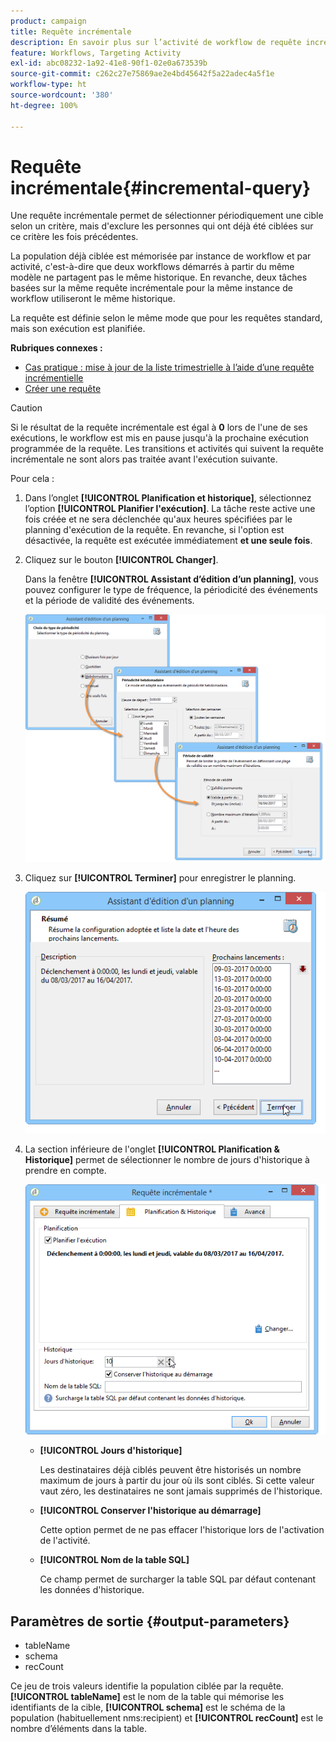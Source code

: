 ```yaml
---
product: campaign
title: Requête incrémentale
description: En savoir plus sur l’activité de workflow de requête incrémentale
feature: Workflows, Targeting Activity
exl-id: abc08232-1a92-41e8-90f1-02e0a673539b
source-git-commit: c262c27e75869ae2e4bd45642f5a22adec4a5f1e
workflow-type: ht
source-wordcount: '380'
ht-degree: 100%

---
```


# Requête incrémentale{#incremental-query}



Une requête incrémentale permet de sélectionner périodiquement une cible selon un critère, mais d&#39;exclure les personnes qui ont déjà été ciblées sur ce critère les fois précédentes.

La population déjà ciblée est mémorisée par instance de workflow et par activité, c&#39;est-à-dire que deux workflows démarrés à partir du même modèle ne partagent pas le même historique. En revanche, deux tâches basées sur la même requête incrémentale pour la même instance de workflow utiliseront le même historique.

La requête est définie selon le même mode que pour les requêtes standard, mais son exécution est planifiée.

**Rubriques connexes :**

* [Cas pratique : mise à jour de la liste trimestrielle à l’aide d’une requête incrémentielle](quarterly-list-update.md)
* [Créer une requête](query.md#creating-a-query)

>[!CAUTION]
>
>Si le résultat de la requête incrémentale est égal à **0** lors de l&#39;une de ses exécutions, le workflow est mis en pause jusqu&#39;à la prochaine exécution programmée de la requête. Les transitions et activités qui suivent la requête incrémentale ne sont alors pas traitée avant l&#39;exécution suivante.

Pour cela :

1. Dans l’onglet **[!UICONTROL Planification et historique]**, sélectionnez l’option **[!UICONTROL Planifier l&#39;exécution]**. La tâche reste active une fois créée et ne sera déclenchée qu&#39;aux heures spécifiées par le planning d&#39;exécution de la requête. En revanche, si l&#39;option est désactivée, la requête est exécutée immédiatement **et une seule fois**.
1. Cliquez sur le bouton **[!UICONTROL Changer]**.

   Dans la fenêtre **[!UICONTROL Assistant d’édition d’un planning]**, vous pouvez configurer le type de fréquence, la périodicité des événements et la période de validité des événements.

   ![](assets/s_user_segmentation_wizard_11.png)

1. Cliquez sur **[!UICONTROL Terminer]** pour enregistrer le planning.

   ![](assets/s_user_segmentation_wizard_valid.png)

1. La section inférieure de l&#39;onglet **[!UICONTROL Planification &amp; Historique]** permet de sélectionner le nombre de jours d&#39;historique à prendre en compte.

   ![](assets/edit_request_inc.png)

   * **[!UICONTROL Jours d&#39;historique]**

     Les destinataires déjà ciblés peuvent être historisés un nombre maximum de jours à partir du jour où ils sont ciblés. Si cette valeur vaut zéro, les destinataires ne sont jamais supprimés de l&#39;historique.

   * **[!UICONTROL Conserver l&#39;historique au démarrage]**

     Cette option permet de ne pas effacer l&#39;historique lors de l&#39;activation de l&#39;activité.

   * **[!UICONTROL Nom de la table SQL]**

     Ce champ permet de surcharger la table SQL par défaut contenant les données d&#39;historique.

## Paramètres de sortie {#output-parameters}

* tableName
* schema
* recCount

Ce jeu de trois valeurs identifie la population ciblée par la requête. **[!UICONTROL tableName]** est le nom de la table qui mémorise les identifiants de la cible, **[!UICONTROL schema]** est le schéma de la population (habituellement nms:recipient) et **[!UICONTROL recCount]** est le nombre d’éléments dans la table.
